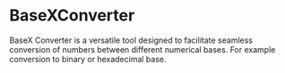 # BaseXConverter
BaseX Converter is a versatile tool designed to facilitate seamless conversion of numbers between different numerical bases. For example conversion to binary or hexadecimal base.
